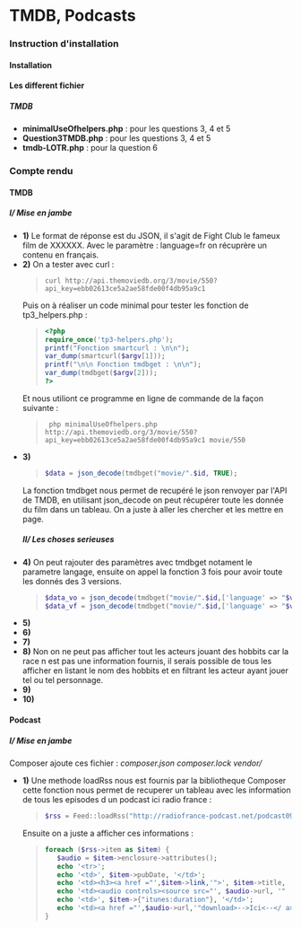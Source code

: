 # TMDB, Podcasts
### Instruction d'installation
#### Installation

#### Les different fichier
##### TMDB
- **minimalUseOfhelpers.php** : pour les questions 3, 4 et 5
- **Question3TMDB.php** : pour les questions 3, 4 et 5
- **tmdb-LOTR.php** : pour la question 6
### Compte rendu
#### TMDB
##### I/ Mise en jambe
- **1)** Le format de réponse est du JSON, il s'agit de Fight Club le fameux film de XXXXXX. Avec le paramètre : language=fr on récuprère un contenu en français.
- **2)** On a tester avec curl :
  >```shell
  > curl http://api.themoviedb.org/3/movie/550?api_key=ebb02613ce5a2ae58fde00f4db95a9c1
  >```
  Puis on à réaliser un code minimal pour tester les fonction de tp3_helpers.php :
  >```php
  ><?php
  >require_once('tp3-helpers.php');
  >printf("Fonction smartcurl : \n\n");
  >var_dump(smartcurl($argv[1]));
  >printf("\n\n Fonction tmdbget : \n\n");
  >var_dump(tmdbget($argv[2]));
  > ?>
  >```
  Et nous utiliont ce programme en ligne de commande de la façon suivante :
  >```shell
  >  php minimalUseOfhelpers.php http://api.themoviedb.org/3/movie/550?api_key=ebb02613ce5a2ae58fde00f4db95a9c1 movie/550
  >```
- **3)**
  >```php
  > $data = json_decode(tmdbget("movie/".$id, TRUE);
  >```
  La fonction tmdbget nous permet de recupéré le json renvoyer par l'API de TMDB, en utilisant json_decode on peut récupérer toute les donnée du film dans un tableau. On a juste à aller les chercher et les mettre en page.
  ##### II/ Les choses serieuses
- **4)** On peut rajouter des paramètres avec tmdbget notament le parametre langage, ensuite on appel la fonction 3 fois pour avoir toute les donnés des 3 versions.
  >```php
  > $data_vo = json_decode(tmdbget("movie/".$id,['language' => "$vo"]), TRUE);
  > $data_vf = json_decode(tmdbget("movie/".$id,['language' => "$vf"]), TRUE);
  >```
- **5)**
- **6)**
- **7)**
- **8)** Non on ne peut pas afficher tout les acteurs jouant des hobbits car la race n est pas une information fournis, il serais possible de tous les afficher en listant le nom des hobbits et en filtrant les acteur ayant jouer tel ou tel personnage.
- **9)**
- **10)**
#### Podcast
##### I/ Mise en jambe
  Composer ajoute ces fichier : *composer.json  composer.lock  vendor/*
- **1)** Une methode loadRss nous est fournis par la bibliotheque Composer cette fonction nous permet de recuperer un tableau avec les information de tous les episodes d un podcast ici radio france :
  >```php
  > $rss = Feed::loadRss("http://radiofrance-podcast.net/podcast09/rss_14312.xml");
  >```
  Ensuite on a juste a afficher ces informations :
  >```php
  >foreach ($rss->item as $item) {
  >    $audio = $item->enclosure->attributes();
  >    echo '<tr>';
  >    echo '<td>', $item->pubDate, '</td>';
  >    echo '<td><h3><a href ="',$item->link,'">', $item->title,  '</a>', '</h3></td>';
  >    echo '<td><audio controls><source src="', $audio->url, '"  type=', $audio->type, '></audio></td>';
  >    echo '<td>', $item->{"itunes:duration"}, '</td>';
  >    echo '<td><a href ="',$audio->url,'"download>-->Ici<--</ a></td></tr>';
  >}
  >```
